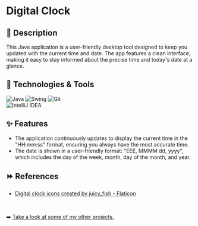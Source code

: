 # __Digital Clock__

## 📒 Description

This Java application is a user-friendly desktop tool designed to keep you updated with the current time and date. The app features a clean interface, making it easy to stay informed about the precise time and today's date at a glance.

## 🚀 Technologies & Tools

![Java](https://img.shields.io/badge/java-%23ED8B00.svg?style=for-the-badge&logo=openjdk&logoColor=white)
![Swing](https://img.shields.io/badge/-Swing-%23F01428?style=for-the-badge)
![Git](https://img.shields.io/badge/GIT-E44C30?style=for-the-badge&logo=git&logoColor=white)
<br />
![IntelliJ IDEA](https://img.shields.io/badge/IntelliJIDEA-000000.svg?style=for-the-badge&logo=intellij-idea&logoColor=white)

## ✨ Features

- The application continuously updates to display the current time in the "HH:mm:ss" format, ensuring you always have the most accurate time.
- The date is shown in a user-friendly format: "EEE, MMMM dd, yyyy", which includes the day of the week, month, day of the month, and year.

## ⏩ References
- [Digital clock icons created by juicy_fish - Flaticon](https://www.flaticon.com/free-icons/digital-clock)

<br />

➡️ [Take a look at some of my other projects.](https://github.com/cseri502)
